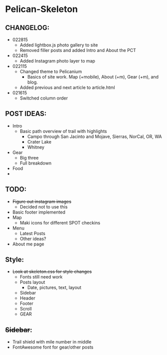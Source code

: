 Pelican-Skeleton
================

CHANGELOG:
---
- 022815
	- Added lightbox.js photo gallery to site
	- Removed filler posts and added Intro and About the PCT
- 022415
	- Added Instagram photo layer to map
- 022115
    - Changed theme to Pelicanium
      - Basics of site work.  Map (+mobile), About (+m), Gear (+m), and blog.
    - Added previous and next article to article.html
- 021615
    - Switched column order

POST IDEAS:
---
- Intro
	- Basic path overview of trail with highlights
	  - Campo through San Jacinto and Mojave, Sierras, NorCal, OR, WA
	  - Crater Lake
	  - Whitney
- Gear
	- Big three
	- Full breakdown
- Food
- 
TODO:
-----
- ~~Figure out instagram images~~
	- Decided not to use this
- Basic footer implemented
- Map
	- Maki icons for different SPOT checkins
- Menu
	- Latest Posts
	- Other ideas?
- About me page

Style:
---
- ~~Look at skeleton.css for style changes~~
	- Fonts still need work
	- Posts layout
		- 	Date, pictures, text, layout
    - 	Sidebar
    - 	Header
    - 	Footer
    - 	Scroll
    - 	GEAR

~~Sidebar~~:
---
- Trail shield with mile number in middle
- FontAwesome font for gear/other posts
